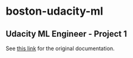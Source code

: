 # boston-udacity-ml

## Udacity ML Engineer - Project 1
See [this link](https://github.com/udacity/machine-learning/tree/master/projects/boston_housing) for the original documentation.
